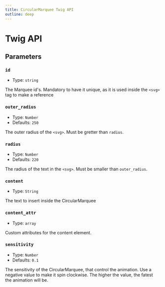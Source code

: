 ```yaml
---
title: CircularMarquee Twig API
outline: deep
---
```


# Twig API

## Parameters

### `id`

- Type: `string`

The Marquee id's. Mandatory to have it unique, as it is used inside the `<svg>` tag to make a reference

### `outer_radius`

- Type: `Number`
- Defaults: `250`

The outer radius of the `<svg>`. Must be gretter than `radius`.

### `radius`

- Type: `Number`
- Defaults: `220`

The radius of the text in the `<svg>`. Must be smaller than `outer_radius`.

### `content`

- Type: `String`

The text to insert inside the CircularMarquee

### `content_attr`

- Type: `array`

Custom attributes for the content element.

### `sensitivity`

- Type: `Number`
- Defaults: `0.1`

The sensitivity of the CircularMarquee, that control the animation.
Use a negative value to make it spin clockwise. The higher the value, the fatest the animation will be.
